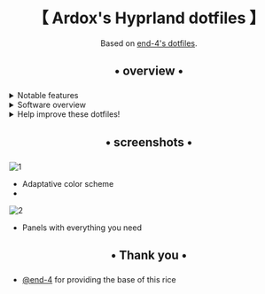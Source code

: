 <div align="center">
    <h1>【 Ardox's Hyprland dotfiles 】</h1>
    <p>Based on <a href="https://github.com/end-4/dots-hyprland.git">end-4's dotfiles</a>.</p>
    <h3></h3>
</div>

<div align="center"> 

</a>

</div>

<div align="center">
    <h2>• overview •</h2>
    <h3></h3>
</div>


 <details> 
  <summary>Notable features</summary>
     
  - **Overview widget**: shows open apps. Type to search/calculate/run
  - **AI Assisstant**: ChatGPT and Google Gemini
  - **Autogenerated colors** based on your wallpaper using [Material colors](https://m3.material.io/styles/color/the-color-system/key-colors-tones)
  - **Animations** that are natural and fluid
  - **Transparent installation**: every command is shown before it's run
</details>

<details>
  <summary>Software overview</summary>


  | Software | Purpose |
  | ------------- | ------------- |
  | [Hyprland](https://github.com/hyprwm/hyprland) | The compositor (for noobs, you can just call it a window manager) |
  | [AGS](https://github.com/Aylur/ags) | A GTK widget system, responsible for the status bar, sidebars, etc. |
  | [Fuzzel](https://mark.stosberg.com/fuzzel-a-great-dmenu-and-rofi-altenrative-for-wayland/) | For clipboard and emoji picker |


  - For a more comprehensive list of dependencies, see [scriptdata/dependencies.conf](https://github.com/levraiardox/dots-hyprland/blob/main/scriptdata/dependencies.conf)
</details>

<details> 
  <summary>Help improve these dotfiles!</summary>
    
   - Join the [discussions](https://github.com/levraiardox/dots-hyprland/discussions)
   - If you'd like to suggest fixes or a new widget, feel free to [open an issue](https://github.com/levraiardox/dots-hyprland/issues/new/choose)
</details>

<div align="center">
    <h2>• screenshots •</h2>
    <h3></h3>
</div>

![1](https://github.com/user-attachments/assets/ea21cd71-d9d1-42aa-994d-d3edd18f64e3)

- Adaptative color scheme
- 
![2](https://github.com/user-attachments/assets/ce9aee07-000f-4dd7-ac40-ea03f54fbbe8)


- Panels with everything you need


<div align="center">
    <h2>• Thank you •</h2>
    <h3></h3>
</div>

 - [@end-4](https://github.com/end-4) for providing the base of this rice
